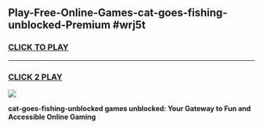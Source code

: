 
## Play-Free-Online-Games-cat-goes-fishing-unblocked-Premium #wrj5t
<h3>
<a href="https://premium.freeplayer.one?title=cat-goes-fishing-unblocked&ref=8M">CLICK TO PLAY</a></h3>
<hr>

<h3>
<a href="https://premium.freeplayer.one?title=cat-goes-fishing-unblocked&ref=8M">CLICK 2 PLAY</a>
  
</h3>

<a href="https://premium.freeplayer.one?title=cat-goes-fishing-unblocked&ref=8M"><img src="https://clearcache.store/games.png"></a>


**cat-goes-fishing-unblocked games unblocked: Your Gateway to Fun and Accessible Online Gaming**
